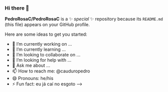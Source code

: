 ### Hi there 👋


**PedroRosaC/PedroRosaC** is a ✨ _special_ ✨ repository because its `README.md` (this file) appears on your GitHub profile.

Here are some ideas to get you started:

- 🔭 I’m currently working on ...
- 🌱 I’m currently learning ...
- 👯 I’m looking to collaborate on ...
- 🤔 I’m looking for help with ...
- 💬 Ask me about ...
- 📫 How to reach me: @cauduropedro
- 😄 Pronouns: he/his
- ⚡ Fun fact: eu já caí no esgoto
-->
